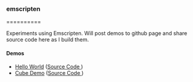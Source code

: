 ### emscripten
==========

Experiments using Emscripten. Will post demos to github page and share source code here as I build them.

#### Demos
  - [Hello World](http://francoislaberge.github.io/emscripten/test.html)  ([Source Code ](https://github.com/francoislaberge/emscripten/blob/master/test.cpp))
  - [Cube Demo](http://francoislaberge.github.io/emscripten/cube.html)  ([Source Code ](https://github.com/francoislaberge/emscripten/blob/master/cube.cpp))

